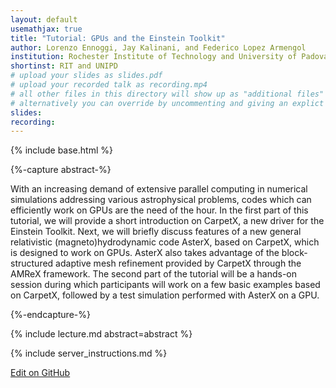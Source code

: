 ```yaml
---
layout: default
usemathjax: true
title: "Tutorial: GPUs and the Einstein Toolkit"
author: Lorenzo Ennoggi, Jay Kalinani, and Federico Lopez Armengol
institution: Rochester Institute of Technology and University of Padova 
shortinst: RIT and UNIPD
# upload your slides as slides.pdf
# upload your recorded talk as recording.mp4
# all other files in this directory will show up as "additional files"
# alternatively you can override by uncommenting and giving an explict URL:
slides: 
recording: 
---
```

{% include base.html %}

{%-capture abstract-%}

With an increasing demand of extensive parallel computing in numerical
simulations addressing various astrophysical problems, codes which can
efficiently work on GPUs are the need of the hour. In the first part
of this tutorial, we will provide a short introduction on CarpetX, a
new driver for the Einstein Toolkit. Next, we will briefly discuss
features of a new general relativistic (magneto)hydrodynamic code
AsterX, based on CarpetX, which is designed to work on GPUs. AsterX
also takes advantage of the block-structured adaptive mesh refinement
provided by CarpetX through the AMReX framework. The second part of
the tutorial will be a hands-on session during which participants will
work on a few basic examples based on CarpetX, followed by a test
simulation performed with AsterX on a GPU.

{%-endcapture-%}

<div class="col-xs-12" markdown="1">
{% include lecture.md abstract=abstract %}

{% include server_instructions.md %}

[Edit on GitHub](https://github.com/EinsteinToolkit/et2021uiuc/edit/master/{{page.path}})
</div>
